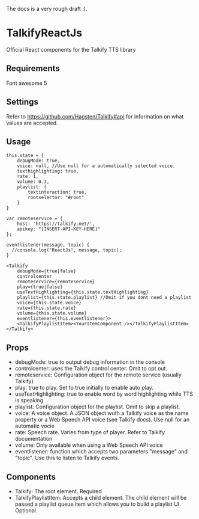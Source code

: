 The docs is a very rough draft :).

# TalkifyReactJs
Official React components for the Talkify TTS library

## Requirements
Font awesome 5

## Settings
Refer to https://github.com/Hagsten/Talkify#api for information on what values are accepted. 

## Usage
```
this.state = {
    debugMode: true,
    voice: null, //Use null for a automatically selected voice.
    texthighlighting: true,
    rate: 1,
    volume: 0.3,
    playlist: {
        textinteraction: true,
        rootselector: "#root"
    }
}

var remoteservice = {
    host: 'https://talkify.net/',
    apikey: "[INSERT-API-KEY-HERE]"
};

eventlistener(message, topic) {
  //console.log("ReactJs", message, topic);
}

<Talkify
    debugMode={true|false}
    controlcenter
    remoteservice={remoteservice}
    play={true|false}
    useTextHighlighting={this.state.textHighlighting}
    playlist={this.state.playlist} //Omit if you dont need a playlist
    voice={this.state.voice}
    rate={this.state.rate}
    volume={this.state.volume}
    eventlistener={this.eventlistener}>
    <TalkifyPlaylistItem><YourItemComponent /></TalkifyPlaylistItem>
</Talkify>
```                    
## Props
- debugMode: true to output debug information in the console
- controlcenter: uses the Talkify control center. Omit to opt out.
- remoteservice: Configuration object for the remote service (usually Talkify)
- play: true to play. Set to true initially to enable auto play.
- useTextHighlighting: true to enable word by word highlighting while TTS is speaking
- playlist: Configuration object for the playlist. Omit to skip a playlist.
- voice: A voice object. A JSON object wuth a Talkify voice as the name property or a Web Speech API voice (see Talkify docs). Use null for an automatic vocie
- rate: Speech rate. Varies from type of player. Refer to Talkify documentation
- volume: Only available when using a Web Speech API voice
- eventlistener: function which accepts two parameters "message" and "topic". Use this to listen to Talkify events.

## Components
- Talkify: The root element. Required
- TalkifyPlaylistItem: Accepts a child element. The child element will be passed a playlist queue item which allows you to build a playlist UI. Optional.
